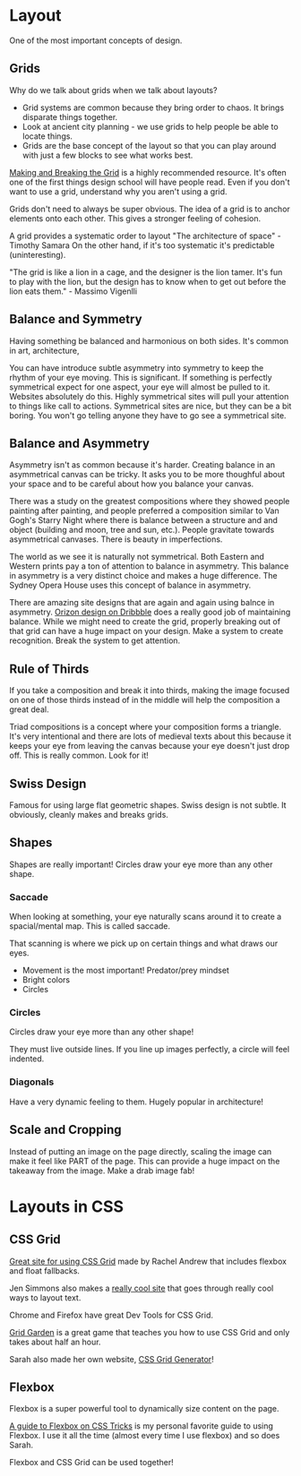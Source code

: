 # Layout

One of the most important concepts of design.

## Grids

Why do we talk about grids when we talk about layouts?

- Grid systems are common because they bring order to chaos. It brings disparate things together.
- Look at ancient city planning - we use grids to help people be able to locate things.
- Grids are the base concept of the layout so that you can play around with just a few blocks to see what works best.

[Making and Breaking the Grid](https://smile.amazon.com/Making-Breaking-Second-Updated-Expanded/dp/163159284X?sa-no-redirect=1) is a highly recommended resource. It's often one of the first things design school will have people read. Even if you don't want to use a grid, understand why you aren't using a grid.

Grids don't need to always be super obvious. The idea of a grid is to anchor elements onto each other. This gives a stronger feeling of cohesion.

A grid provides a systematic order to layout "The architecture of space" - Timothy Samara
On the other hand, if it's too systematic it's predictable (uninteresting).

"The grid is like a lion in a cage, and the designer is the lion tamer. It's fun to play with the lion, but the design has to know when to get out before the lion eats them." - Massimo Vigenlli

## Balance and Symmetry

Having something be balanced and harmonious on both sides. It's common in art, architecture,

You can have introduce subtle asymmetry into symmetry to keep the rhythm of your eye moving. This is significant. If something is perfectly symmetrical expect for one aspect, your eye will almost be pulled to it.
Websites absolutely do this. Highly symmetrical sites will pull your attention to things like call to actions.
Symmetrical sites are nice, but they can be a bit boring. You won't go telling anyone they have to go see a symmetrical site.

## Balance and Asymmetry

Asymmetry isn't as common because it's harder. Creating balance in an asymmetrical canvas can be tricky. It asks you to be more thoughful about your space and to be careful about how you balance your canvas.

There was a study on the greatest compositions where they showed people painting after painting, and people preferred a composition similar to Van Gogh's Starry Night where there is balance between a structure and and object (building and moon, tree and sun, etc.). People gravitate towards asymmetrical canvases. There is beauty in imperfections.

The world as we see it is naturally not symmetrical. Both Eastern and Western prints pay a ton of attention to balance in asymmetry.
This balance in asymmetry is a very distinct choice and makes a huge difference.
The Sydney Opera House uses this concept of balance in asymmetry.

There are amazing site designs that are again and again using balnce in asymmetry. [Orizon design on Dribbble](https://dribbble.com/Orizon) does a really good job of maintaining balance. While we might need to create the grid, properly breaking out of that grid can have a huge impact on your design. Make a system to create recognition. Break the system to get attention.

## Rule of Thirds

If you take a composition and break it into thirds, making the image focused on one of those thirds instead of in the middle will help the composition a great deal.

Triad compositions is a concept where your composition forms a triangle. It's very intentional and there are lots of medieval texts about this because it keeps your eye from leaving the canvas because your eye doesn't just drop off. This is really common. Look for it!

## Swiss Design

Famous for using large flat geometric shapes. Swiss design is not subtle. It obviously, cleanly makes and breaks grids.

## Shapes

Shapes are really important!
Circles draw your eye more than any other shape.

### Saccade

When looking at something, your eye naturally scans around it to create a spacial/mental map. This is called saccade.

That scanning is where we pick up on certain things and what draws our eyes.

- Movement is the most important! Predator/prey mindset
- Bright colors
- Circles

### Circles

Circles draw your eye more than any other shape!

They must live outside lines. If you line up images perfectly, a circle will feel indented.

### Diagonals

Have a very dynamic feeling to them. Hugely popular in architecture!

## Scale and Cropping

Instead of putting an image on the page directly, scaling the image can make it feel like PART of the page.
This can provide a huge impact on the takeaway from the image. Make a drab image fab!

# Layouts in CSS

## CSS Grid

[Great site for using CSS Grid](https://gridbyexample.com/) made by Rachel Andrew that includes flexbox and float fallbacks.

Jen Simmons also makes a [really cool site](https://labs.jensimmons.com/) that goes through really cool ways to layout text.

Chrome and Firefox have great Dev Tools for CSS Grid.

[Grid Garden](http://cssgridgarden.com/) is a great game that teaches you how to use CSS Grid and only takes about half an hour.

Sarah also made her own website, [CSS Grid Generator](https://cssgrid-generator.netlify.app/)!

## Flexbox

Flexbox is a super powerful tool to dynamically size content on the page.

[A guide to Flexbox on CSS Tricks](https://css-tricks.com/snippets/css/a-guide-to-flexbox/) is my personal favorite guide to using Flexbox. I use it all the time (almost every time I use flexbox) and so does Sarah.

Flexbox and CSS Grid can be used together!
